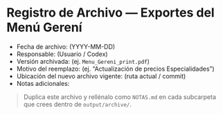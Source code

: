 # Registro de Archivo — Exportes del Menú Gerení

- Fecha de archivo: (YYYY-MM-DD)
- Responsable: (Usuario / Codex)
- Versión archivada: (ej. `Menu_Gereni_print.pdf`)
- Motivo del reemplazo: (ej. “Actualización de precios Especialidades”)
- Ubicación del nuevo archivo vigente: (ruta actual / commit)
- Notas adicionales:

> Duplica este archivo y rellénalo como `NOTAS.md` en cada subcarpeta que crees dentro de `output/archive/`.
